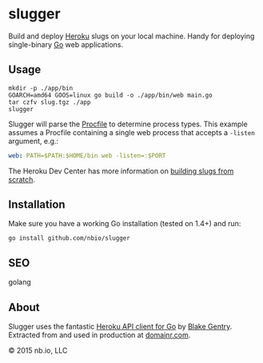 # slugger

Build and deploy [Heroku](https://heroku.com) slugs on your local machine. Handy for deploying single-binary [Go](https://golang.org) web applications.

## Usage

```shell
mkdir -p ./app/bin
GOARCH=amd64 GOOS=linux go build -o ./app/bin/web main.go
tar czfv slug.tgz ./app
slugger
```

Slugger will parse the [Procfile](https://devcenter.heroku.com/articles/procfile) to determine process types. This example assumes a Procfile containing a single web process that accepts a `-listen` argument, e.g.:

```yaml
web: PATH=$PATH:$HOME/bin web -listen=:$PORT
```

The Heroku Dev Center has more information on [building slugs from scratch](https://devcenter.heroku.com/articles/platform-api-deploying-slugs).

## Installation

Make sure you have a working Go installation (tested on 1.4+) and run:

```shell
go install github.com/nbio/slugger
```

## SEO

golang

## About

Slugger uses the fantastic [Heroku API client for Go](https://github.com/bgentry/heroku-go) by [Blake Gentry](https://github.com/bgentry). Extracted from and used in production at [domainr.com](https://domainr.com).

© 2015 nb.io, LLC
